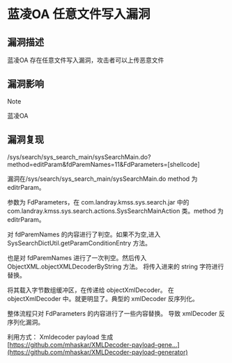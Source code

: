 # 蓝凌OA 任意文件写入漏洞

## 漏洞描述

蓝凌OA 存在任意文件写入漏洞，攻击者可以上传恶意文件

## 漏洞影响

> [!NOTE]
>
> 蓝凌OA

## 漏洞复现

/sys/search/sys_search_main/sysSearchMain.do?method=editParam&fdParemNames=11&FdParameters=[shellcode]

漏洞在/sys/search/sys_search_main/sysSearchMain.do method 为 editrParam。

参数为 FdParameters，在 com.landray.kmss.sys.search.jar 中的 com.landray.kmss.sys.search.actions.SysSearchMainAction 类。method 为 editrParam。

对 fdParemNames 的内容进行了判空。如果不为空,进入 SysSearchDictUtil.getParamConditionEntry 方法。

也是对 fdParemNames 进行了一次判空。然后传入 ObjectXML.objectXMLDecoderByString 方法。 将传入进来的 string 字符进行替换。

将其载入字节数组缓冲区，在传递给 objectXmlDecoder。 在 objectXmlDecoder 中。就更明显了。典型的 xmlDecoder 反序列化。

整体流程只对 FdParameters 的内容进行了一些内容替换。 导致 xmlDecoder 反序列化漏洞。

利用方式： Xmldecoder payload 生成 [https://github.com/mhaskar/XMLDecoder-payload-gene...](https://github.com/mhaskar/XMLDecoder-payload-generator)